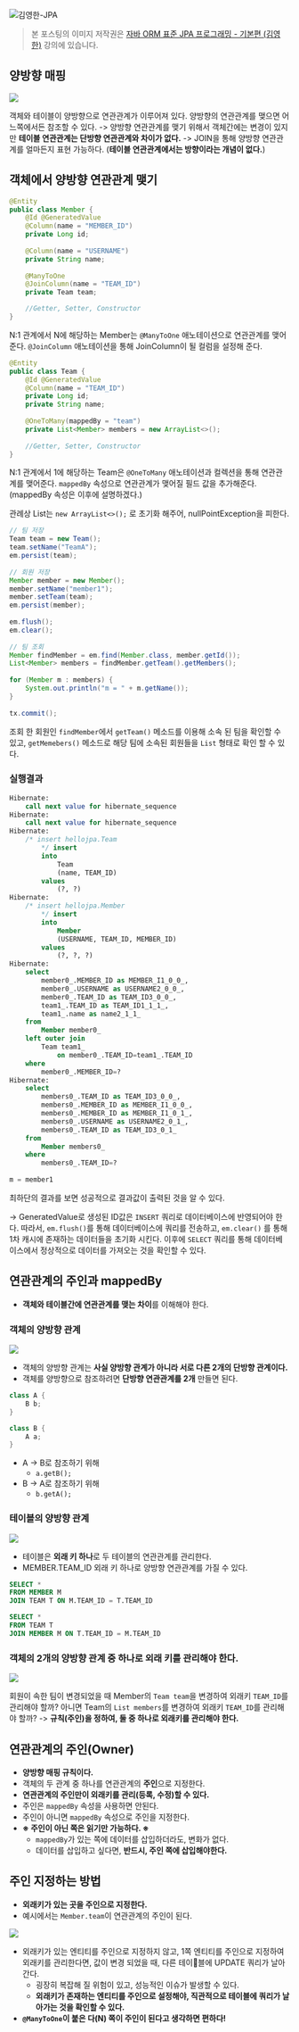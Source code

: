 ![김영한-JPA](https://raw.githubusercontent.com/oasis791/blog-posting/main/JPA/%EC%9E%90%EB%B0%94_ORM_%ED%91%9C%EC%A4%80_JPA_%ED%94%84%EB%A1%9C%EA%B7%B8%EB%9E%98%EB%B0%8D/JPA%EB%A9%94%EC%9D%B8.png)

> 본 포스팅의 이미지 저작권은 [자바 ORM 표준 JPA 프로그래밍 - 기본편 (김영한)](https://www.inflearn.com/course/ORM-JPA-Basic) 강의에 있습니다.

## 양방향 매핑

![](https://raw.githubusercontent.com/oasis791/blog-posting/12063087704ed75e003a2c781c56d6964c4d5859/JPA/%EC%9E%90%EB%B0%94_ORM_%ED%91%9C%EC%A4%80_JPA_%ED%94%84%EB%A1%9C%EA%B7%B8%EB%9E%98%EB%B0%8D/5.%EC%97%B0%EA%B4%80%EA%B4%80%EA%B3%84%20%EB%A7%A4%ED%95%91%20%EA%B8%B0%EC%B4%88/2/1/1.png)

객체와 테이블이 양방향으로 연관관계가 이루어져 있다. 양방향의 연관관계를 맺으면 어느쪽에서든 참조할 수 있다.
-> 양방향 연관관계를 맺기 위해서 객체간에는 변경이 있지만 **테이블 연관관계는 단방향 연관관계와 차이가 없다.**
-> JOIN을 통해 양방향 연관관계를 얼마든지 표현 가능하다. (**테이블 연관관계에서는 방향이라는 개념이 없다.**)

## 객체에서 양방향 연관관계 맺기

```java
@Entity 
public class Member {
    @Id @GeneratedValue 
    @Column(name = "MEMBER_ID")
    private Long id;
    
    @Column(name = "USERNAME")
    private String name;
    
    @ManyToOne 
    @JoinColumn(name = "TEAM_ID")
    private Team team;

	//Getter, Setter, Constructor
}
```

N:1 관계에서 N에 해당하는 Member는 `@ManyToOne` 애노테이션으로 연관관계를 맺어준다. `@JoinColumn` 애노테이션을 통해 JoinColumn이 될 컬럼을 설정해 준다.

```java
@Entity 
public class Team {
    @Id @GeneratedValue 
    @Column(name = "TEAM_ID")
    private Long id;
    private String name;
    
    @OneToMany(mappedBy = "team")
    private List<Member> members = new ArrayList<>();
    
    //Getter, Setter, Constructor
}
```

N:1 관계에서 1에 해당하는 Team은 `@OneToMany` 애노테이션과 컬렉션을 통해 연관관계를 맺어준다. `mappedBy` 속성으로 연관관계가 맺어질 필드 값을 추가해준다. (mappedBy 속성은 이후에 설명하겠다.)

관례상 List는 `new ArrayList<>();` 로 초기화 해주어, nullPointException을 피한다.

```java
// 팀 저장  
Team team = new Team();  
team.setName("TeamA");  
em.persist(team);  
  
// 회원 저장  
Member member = new Member();  
member.setName("member1");  
member.setTeam(team);  
em.persist(member);  
  
em.flush();  
em.clear();  
  
// 팀 조회  
Member findMember = em.find(Member.class, member.getId());  
List<Member> members = findMember.getTeam().getMembers();  
  
for (Member m : members) {  
	System.out.println("m = " + m.getName());  
}  
  
tx.commit();
```

조회 한 회원인 `findMember`에서 `getTeam()` 메소드를 이용해 소속 된 팀을 확인할 수 있고, `getMemebers()` 메소드로 해당 팀에 소속된 회원들을 `List` 형태로 확인 할 수 있다.

### 실행결과

```sql
Hibernate: 
    call next value for hibernate_sequence
Hibernate: 
    call next value for hibernate_sequence
Hibernate: 
    /* insert hellojpa.Team
        */ insert 
        into
            Team
            (name, TEAM_ID) 
        values
            (?, ?)
Hibernate: 
    /* insert hellojpa.Member
        */ insert 
        into
            Member
            (USERNAME, TEAM_ID, MEMBER_ID) 
        values
            (?, ?, ?)
Hibernate: 
    select
        member0_.MEMBER_ID as MEMBER_I1_0_0_,
        member0_.USERNAME as USERNAME2_0_0_,
        member0_.TEAM_ID as TEAM_ID3_0_0_,
        team1_.TEAM_ID as TEAM_ID1_1_1_,
        team1_.name as name2_1_1_ 
    from
        Member member0_ 
    left outer join
        Team team1_ 
            on member0_.TEAM_ID=team1_.TEAM_ID 
    where
        member0_.MEMBER_ID=?
Hibernate: 
    select
        members0_.TEAM_ID as TEAM_ID3_0_0_,
        members0_.MEMBER_ID as MEMBER_I1_0_0_,
        members0_.MEMBER_ID as MEMBER_I1_0_1_,
        members0_.USERNAME as USERNAME2_0_1_,
        members0_.TEAM_ID as TEAM_ID3_0_1_ 
    from
        Member members0_ 
    where
        members0_.TEAM_ID=?
        
m = member1
```

최하단의 결과를 보면 성공적으로 결과값이 출력된 것을 알 수 있다.

-> GeneratedValue로 생성된 ID값은 `INSERT` 쿼리로 데이터베이스에 반영되어야 한다. 따라서, `em.flush()`를 통해 데이터베이스에 쿼리를 전송하고, `em.clear()` 를 통해 1차 캐시에 존재하는 데이터들을 초기화 시킨다. 이후에 `SELECT` 쿼리를 통해 데이터베이스에서 정상적으로 데이터를 가져오는 것을 확인할 수 있다.

## 연관관계의 주인과 mappedBy
- **객체와 테이블간에 연관관계를 맺는 차이**를 이해해야 한다.

### 객체의 양방향 관계

![](https://raw.githubusercontent.com/oasis791/blog-posting/12063087704ed75e003a2c781c56d6964c4d5859/JPA/%EC%9E%90%EB%B0%94_ORM_%ED%91%9C%EC%A4%80_JPA_%ED%94%84%EB%A1%9C%EA%B7%B8%EB%9E%98%EB%B0%8D/5.%EC%97%B0%EA%B4%80%EA%B4%80%EA%B3%84%20%EB%A7%A4%ED%95%91%20%EA%B8%B0%EC%B4%88/2/1/2.png)

- 객체의 양방향 관계는 **사실 양방향 관계가 아니라 서로 다른 2개의 단방향 관계이다.**
- 객체를 양방향으로 참조하려면 **단방향 연관관계를 2개** 만들면 된다.

```java
class A {
	B b;
}

class B {
	A a;
}
```

- A -> B로 참조하기 위해
	- `a.getB();`
- B -> A로 참조하기 위해
	- `b.getA();`

### 테이블의 양방향 관계

![](https://raw.githubusercontent.com/oasis791/blog-posting/12063087704ed75e003a2c781c56d6964c4d5859/JPA/%EC%9E%90%EB%B0%94_ORM_%ED%91%9C%EC%A4%80_JPA_%ED%94%84%EB%A1%9C%EA%B7%B8%EB%9E%98%EB%B0%8D/5.%EC%97%B0%EA%B4%80%EA%B4%80%EA%B3%84%20%EB%A7%A4%ED%95%91%20%EA%B8%B0%EC%B4%88/2/1/3.png)

- 테이블은 **외래 키 하나**로 두 테이블의 연관관계를 관리한다.
- MEMBER.TEAM_ID 외래 키 하나로 양방향 연관관계를 가질 수 있다.

```sql
SELECT *
FROM MEMBER M
JOIN TEAM T ON M.TEAM_ID = T.TEAM_ID
```

```sql
SELECT *
FROM TEAM T
JOIN MEMBER M ON T.TEAM_ID = M.TEAM_ID
```

### 객체의 2개의 양방향 관계 중 하나로 외래 키를 관리해야 한다.

![](https://raw.githubusercontent.com/oasis791/blog-posting/12063087704ed75e003a2c781c56d6964c4d5859/JPA/%EC%9E%90%EB%B0%94_ORM_%ED%91%9C%EC%A4%80_JPA_%ED%94%84%EB%A1%9C%EA%B7%B8%EB%9E%98%EB%B0%8D/5.%EC%97%B0%EA%B4%80%EA%B4%80%EA%B3%84%20%EB%A7%A4%ED%95%91%20%EA%B8%B0%EC%B4%88/2/1/4.png)

회원이 속한 팀이 변경되었을 때 Member의 `Team team`을 변경하여 외래키 `TEAM_ID`를 관리해야 할까? 아니면 Team의 `List members`를 변경하여 외래키 `TEAM_ID`를 관리해야 할까?
-> **규칙(주인)을 정하여, 둘 중 하나로 외래키를 관리해야 한다.**

## 연관관계의 주인(Owner)
- **양방향 매핑 규칙이다.**
- 객체의 두 관계 중 하나를 연관관계의 **주인**으로 지정한다.
- **연관관계의 주인만이 외래키를 관리(등록, 수정)할 수 있다.**
- 주인은 `mappedBy` 속성을 사용하면 안된다.
- 주인이 아니면 `mappedBy` 속성으로 주인을 지정한다.
- **※ 주인이 아닌 쪽은 읽기만 가능하다. ※**
	- `mappedBy`가 있는 쪽에 데이터를 삽입하더라도, 변화가 없다.
	- 데이터를 삽입하고 싶다면, **반드시, 주인 쪽에 삽입해야한다.**

## 주인 지정하는 방법
- **외래키가 있는 곳을 주인으로 지정한다.**
- 예시에서는 `Member.team`이 연관관계의 주인이 된다.

![](https://raw.githubusercontent.com/oasis791/blog-posting/12063087704ed75e003a2c781c56d6964c4d5859/JPA/%EC%9E%90%EB%B0%94_ORM_%ED%91%9C%EC%A4%80_JPA_%ED%94%84%EB%A1%9C%EA%B7%B8%EB%9E%98%EB%B0%8D/5.%EC%97%B0%EA%B4%80%EA%B4%80%EA%B3%84%20%EB%A7%A4%ED%95%91%20%EA%B8%B0%EC%B4%88/2/1/5.png)

- 외래키가 있는 엔티티를 주인으로 지정하지 않고, 1쪽 엔티티를 주인으로 지정하여 외래키를 관리한다면, 값이 변경 되었을 때, 다른 테이블에 UPDATE 쿼리가 날아간다.
	- 굉장히 복잡해 질 위험이 있고, 성능적인 이슈가 발생할 수 있다.
	- **외래키가 존재하는 엔티티를 주인으로 설정해야, 직관적으로 테이블에 쿼리가 날아가는 것을 확인할 수 있다.**
- **`@ManyToOne`이 붙은 다(N) 쪽이 주인이 된다고 생각하면 편하다!**
